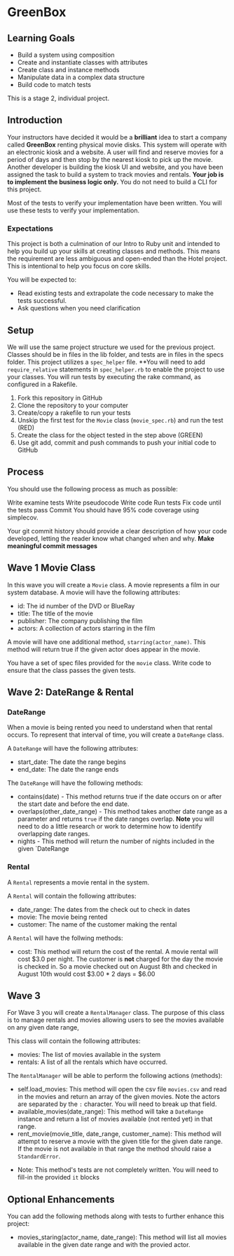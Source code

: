 # GreenBox

## Learning Goals

* Build a system using composition
* Create and instantiate classes with attributes
* Create class and instance methods
* Manipulate data in a complex data structure
* Build code to match tests

This is a stage 2, individual project.


## Introduction

Your instructors have decided it would be a **brilliant** idea to start a company called **GreenBox** renting physical movie disks.  This system will operate with an electronic kiosk and a website.  A user will find and reserve movies for a period of days and then stop by the nearest kiosk to pick up the movie.  Another developer is building the kiosk UI and website, and you have been assigned the task to build a system to track movies and rentals.  **Your job is to implement the business logic only.** You do not need to build a CLI for this project.

Most of the tests to verify your implementation have been written.  You will use these tests to verify your implementation.

### Expectations
This project is both a culmination of our Intro to Ruby unit and intended to help you build up your skills at creating classes and methods. This means the requirement are less ambiguous and open-ended than the Hotel project. This is intentional to help you focus on core skills.

You will be expected to:

*  Read existing tests and extrapolate the code necessary to make the tests successful.
*  Ask questions when you need clarification

## Setup
We will use the same project structure we used for the previous project. Classes should be in files in the lib folder, and tests are in files in the specs folder. This project utilizes a `spec_helper` file.  **You will need to add `require_relative` statements in `spec_helper.rb` to enable the project to use your classes.  You will run tests by executing the rake command, as configured in a Rakefile.

1.   Fork this repository in GitHub
1.   Clone the repository to your computer
1.   Create/copy a rakefile to run your tests
1.   Unskip the first test for the `Movie` class (`movie_spec.rb`) and run the test (RED)
1.   Create the class for the object tested in the step above (GREEN)
1.   Use git add, commit and push commands to push your initial code to GitHub


## Process
You should use the following process as much as possible:

Write examine tests
Write pseudocode
Write code
Run tests
Fix code until the tests pass
Commit
You should have 95% code coverage using simplecov.

Your git commit history should provide a clear description of how your code developed, letting the reader know what changed when and why.  **Make meaningful commit messages**

## Wave 1 Movie Class

In this wave you will create a `Movie` class.  A movie represents a film in our system database.  A movie will have the following attributes:

*  id:  The id number of the DVD or BlueRay
*  title:  The title of the movie
*  publisher:  The company publishing the film
*  actors: A collection of actors starring in the film

A movie will have one additional method, `starring(actor_name)`.  This method will return true if the given actor does appear in the movie.

You have a set of spec files provided for the `movie` class.  Write code to ensure that the class passes the given tests.

## Wave 2: DateRange & Rental

### DateRange

When a movie is being rented you need to understand when that rental occurs.  To represent that interval of time, you will create a `DateRange` class.

A `DateRange` will have the following attributes:

*   start_date: The date the range begins
*   end_date:   The date the range ends

The `DateRange` will have the following methods:

*   contains(date) - This method returns true if the date occurs on or after the start date and before the end date.
*   overlaps(other_date_range) - This method takes another date range as a parameter and returns `true` if the date ranges overlap.  **Note** you will need to do a little research or work to determine how to identify overlapping date ranges.
*   nights - This method will return the number of nights included in the given `DateRange

### Rental

A `Rental` represents a movie rental in the system.

A `Rental` will contain the following attributes:

*   date_range:  The dates from the check out to check in dates
*   movie:  The movie being rented
*   customer:  The name of the customer making the rental

A `Rental` will have the follwing methods:

*   cost:  This method will return the cost of the rental.  A movie rental will cost $3.0 per night.  The customer is **not** charged for the day the movie is checked in.  So a movie checked out on August 8th and checked in August 10th would cost $3.00 * 2 days = $6.00

## Wave 3

For Wave 3 you will create a `RentalManager` class.  The purpose of this class is to manage rentals and movies allowing users to see the movies available on any given date range,

This class will contain the following attributes:

*   movies:  The list of movies available in the system
*   rentals:  A list of all the rentals which have occurred.

The `RentalManager` will be able to perform the following actions (methods):

*   self.load_movies: This method will open the csv file `movies.csv` and read in the movies and return an array of the given movies.  Note the actors are separated by the `:` character.  You will need to break up that field.
*   available_movies(date_range):  This method will take a `DateRange` instance and return a list of movies available (not rented yet) in that range.
*   rent_movie(movie_title, date_range, customer_name):  This method will attempt to reserve a movie with the given title for the given date range.  If the movie is not available in that range the method should raise a `StandardError`.
  - Note:  This method's tests are not completely written.  You will need to fill-in the provided `it` blocks


## Optional Enhancements

You can add the following methods along with tests to further enhance this project:
-  movies_staring(actor_name, date_range):  This method will list all movies available in the given date range and with the provied actor.
